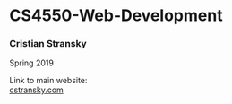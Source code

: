 # CS4550-Web-Development
### Cristian Stransky  
Spring 2019

Link to main website:  
[cstransky.com](http://cstransky.com)
